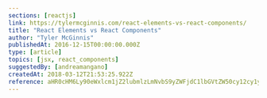 ```yaml
---
sections: [reactjs]
link: https://tylermcginnis.com/react-elements-vs-react-components/
title: "React Elements vs React Components"
author: "Tyler McGinnis"
publishedAt: 2016-12-15T00:00:00.000Z
type: [article]
topics: [jsx, react_components]
suggestedBy: [andreamangano]
createdAt: 2018-03-12T21:53:25.922Z
reference: aHR0cHM6Ly90eWxlcm1jZ2lubmlzLmNvbS9yZWFjdC1lbGVtZW50cy12cy1yZWFjdC1jb21wb25lbnRzLw
---
```


